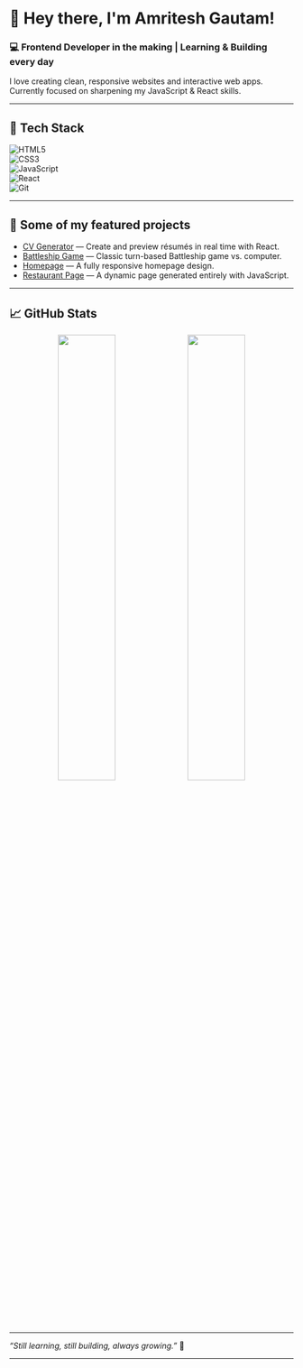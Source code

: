 # 👋 Hey there, I'm Amritesh Gautam!

### 💻 Frontend Developer in the making | Learning & Building every day  
I love creating clean, responsive websites and interactive web apps. Currently focused on sharpening my JavaScript & React skills.

---

## 🚀 Tech Stack  
![HTML5](https://img.shields.io/badge/-HTML5-E34F26?logo=html5&logoColor=white)  
![CSS3](https://img.shields.io/badge/-CSS3-1572B6?logo=css3&logoColor=white)  
![JavaScript](https://img.shields.io/badge/-JavaScript-F7DF1E?logo=javascript&logoColor=black)  
![React](https://img.shields.io/badge/-React-61DAFB?logo=react&logoColor=black)  
![Git](https://img.shields.io/badge/-Git-F05032?logo=git&logoColor=white)  

---

## 📂 Some of my featured projects  
- [CV Generator](https://github.com/amriteshx1/cv-generator) — Create and preview résumés in real time with React.  
- [Battleship Game](https://github.com/amriteshx1/battleship) — Classic turn-based Battleship game vs. computer.  
- [Homepage](https://github.com/amriteshx1/homepage) — A fully responsive homepage design.  
- [Restaurant Page](https://github.com/amriteshx1/restaurant-page) — A dynamic page generated entirely with JavaScript.  

---

## 📈 GitHub Stats  
<p align="center">
  <img src="https://github-readme-stats.vercel.app/api?username=amriteshx1&show_icons=true&theme=radical" width="45%" />
  <img src="https://github-readme-streak-stats.herokuapp.com/?user=amriteshx1&theme=radical" width="45%" />
</p>

---

 
*“Still learning, still building, always growing.”* 🚀

---

